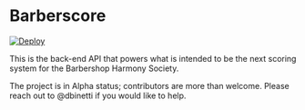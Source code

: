 # Barberscore

[![Deploy](https://www.herokucdn.com/deploy/button.svg)](https://heroku.com/deploy)


This is the back-end API that powers what is intended to be the next scoring system for the Barbershop Harmony Society.

The project is in Alpha status; contributors are more than welcome.  Please reach out to @dbinetti if you would like to help.
